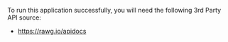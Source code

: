 To run this application successfully, you will need the following 3rd Party API source:
- https://rawg.io/apidocs
